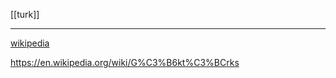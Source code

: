 [[turk]]

---

[wikipedia](https://en.wikipedia.org/wiki/G%C3%B6kt%C3%BCrks)

https://en.wikipedia.org/wiki/G%C3%B6kt%C3%BCrks